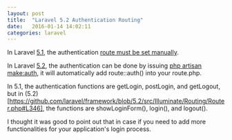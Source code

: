 ```yaml
---
layout: post
title:  "Laravel 5.2 Authentication Routing"
date:   2016-01-14 14:02:11
categories: laravel
---
```


In Laravel [5.1](https://laravel.com/docs/5.1/authentication), the authentication [route must be set manually](https://laravel.com/docs/5.1/authentication#included-routing).

In Laravel [5.2](https://laravel.com/docs/5.2/authentication), the authentication can be done by issuing [php artisan make:auth](https://laravel.com/docs/5.2/authentication#included-routing), it will automatically add route::auth() into your route.php.

In 5.1, the authentication functions are getLogin, postLogin, and getLogout, but in (5.2)[https://github.com/laravel/framework/blob/5.2/src/Illuminate/Routing/Router.php#L346], the functions are showLoginForm(), login(), and logout(). 

I thought it was good to point out that in case if you need to add more functionalities for your application's login process.
